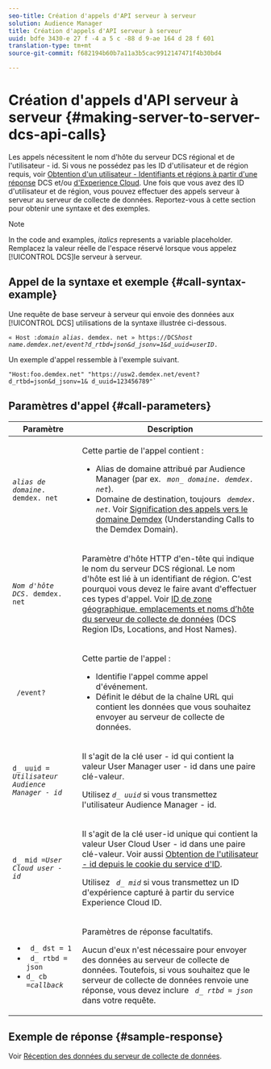 ```yaml
---
seo-title: Création d'appels d'API serveur à serveur
solution: Audience Manager
title: Création d'appels d'API serveur à serveur
uuid: bdfe 3430-e 27 f -4 a 5 c -88 d 9-ae 164 d 28 f 601
translation-type: tm+mt
source-git-commit: f682194b60b7a11a3b5cac9912147471f4b30bd4

---
```



# Création d'appels d'API serveur à serveur {#making-server-to-server-dcs-api-calls}

Les appels nécessitent le nom d'hôte du serveur DCS régional et de l'utilisateur - id. Si vous ne possédez pas les ID d'utilisateur et de région requis, voir [Obtention d'un utilisateur - Identifiants et régions à partir d'une réponse](/help/using/api/dcs-intro/dcs-s2s/dcs-aam-ids.md) DCS et/ou [d'Experience Cloud](/help/using/api/dcs-intro/dcs-s2s/dcs-mcid-ids.md). Une fois que vous avez des ID d'utilisateur et de région, vous pouvez effectuer des appels serveur à serveur au serveur de collecte de données. Reportez-vous à cette section pour obtenir une syntaxe et des exemples.

>[!NOTE]
>
>In the code and examples, *italics* represents a variable placeholder. Remplacez la valeur réelle de l'espace réservé lorsque vous appelez [!UICONTROL DCS]le serveur à serveur.

## Appel de la syntaxe et exemple {#call-syntax-example}

Une requête de base serveur à serveur qui envoie des données aux [!UICONTROL DCS] utilisations de la syntaxe illustrée ci-dessous.

<pre><code>« Host :<i>domain alias</i>. demdex. net » https://DCS<i>host name.demdex.net/event?d_rtbd=json&amp;d_jsonv=1&amp;d_uuid=user</i><i>ID</i>.</code></pre>

Un exemple d'appel ressemble à l'exemple suivant.

```
"Host:foo.demdex.net" "https://usw2.demdex.net/event?d_rtbd=json&d_jsonv=1& d_uuid=123456789"`
```

## Paramètres d'appel {#call-parameters}

<table id="table_3AF4466009B64F0C9CBE7904A4096E0C"> 
 <thead> 
  <tr> 
   <th colname="col1" class="entry"> Paramètre </th> 
   <th colname="col2" class="entry"> Description </th> 
  </tr> 
 </thead>
 <tbody> 
  <tr> 
   <td colname="col1"> <p><code><i>alias de domaine</i>. demdex. net</code> </p> </td> 
   <td colname="col2"> <p>Cette partie de l'appel contient : </p> <p> 
     <ul id="ul_3EDA9C7BA6794D06BCB07A75A9BD2372"> 
      <li id="li_74624CA78D6F4536A8164AE1FA1DECB9">Alias de domaine attribué par <span class="keyword"> Audience Manager</span> (par ex. <i><code> mon_ domaine. demdex. net</code></i>). </li> 
      <li id="li_08ABE91CA247403AA480B3FB4BEF83BA">Domaine de destination, toujours <i><code> demdex. net</code></i>. Voir <a href="../../../reference/demdex-calls.md">Signification des appels vers le domaine Demdex</a> (Understanding Calls to the Demdex Domain). </li> 
     </ul> </p> </td> 
  </tr> 
  <tr> 
   <td colname="col1"> <p><code><i>Nom d'hôte DCS</i>. demdex. net</code> </p> </td> 
   <td colname="col2"> <p>Paramètre d'hôte HTTP d'en-tête qui indique le nom du serveur <span class="wintitle"> DCS</span> régional. Le nom d'hôte est lié à un identifiant de région. C'est pourquoi vous devez le faire avant d'effectuer ces types d'appel. Voir <a href="../../../api/dcs-intro/dcs-api-reference/dcs-regions.md">ID de zone géographique, emplacements et noms d’hôte du serveur de collecte de données</a> (DCS Region IDs, Locations, and Host Names). </p> </td> 
  </tr> 
  <tr> 
   <td colname="col1"> <p><code> /event?</code> </p> </td> 
   <td colname="col2"> <p>Cette partie de l'appel : </p> <p> 
     <ul id="ul_6332444A305A4F12A7CBE471CA508516"> 
      <li id="li_1C5C111B2B0E4621B3FC0C20D6516041">Identifie l'appel comme appel d'événement. </li> 
      <li id="li_DBCE9B1C70604A629ECD7AC0A9052198">Définit le début de la chaîne URL qui contient les données que vous souhaitez envoyer au serveur de collecte de données. </li> 
     </ul> </p> </td> 
  </tr> 
  <tr> 
   <td colname="col1"> <p><code>d_ uuid = <i>Utilisateur Audience Manager - id</i></code> </p> </td> 
   <td colname="col2"> <p>Il s'agit de la clé user - id qui contient la <span class="keyword"> valeur User Manager</span> user - id dans une paire clé-valeur. </p> <p>Utilisez <code><i>d_ uuid</i></code> si vous transmettez l'utilisateur <span class="keyword"> Audience Manager</span> - id. </p> </td>
  </tr> 
  <tr> 
   <td colname="col1"> <p><code>d_ mid =<i>User Cloud user - id</i></code> </p> </td> 
   <td colname="col2"> <p>Il s'agit de la clé user-id unique qui contient la <span class="keyword"> valeur User Cloud</span> User - id dans une paire clé-valeur. Voir aussi <a href="../../../api/dcs-intro/dcs-s2s/dcs-mcid-ids.md#get-user-ids-from-service-cookie"> Obtention de l'utilisateur - id depuis le cookie du service d'ID</a>. </p> <p>Utilisez <i><code> d_ mid</code></i> si vous transmettez un <span class="keyword"> ID</span> d'expérience capturé à partir du service <span class="keyword"> Experience Cloud</span> ID. </p> </td> 
  </tr> 
  <tr> 
   <td colname="col1"> <p> 
     <ul id="ul_36E2C1A0538D4D2C94DFC1335720A524"> 
      <li id="li_8902EED431CE4F0189A94868FA52DB1F"><code> d_ dst = 1</code> </li> 
      <li id="li_4B6B29499D444E31808DE0A9AA0442D0"><code> d_ rtbd = json</code> </li> 
      <li id="li_3430CD0438604B83BE6437E6EC480816"><code>d_ cb =<i>callback</i></code> </li> 
     </ul> </p> </td> 
   <td colname="col2"> <p>Paramètres de réponse facultatifs. </p> <p> Aucun d'eux n'est nécessaire pour envoyer des données au <span class="wintitle"> serveur de collecte de données</span>. Toutefois, si vous souhaitez que <span class="wintitle"> le serveur de collecte de données</span> renvoie une réponse, vous devez inclure <i><code> d_ rtbd = json</code></i> dans votre requête. </p> </td> 
  </tr> 
 </tbody> 
</table>

## Exemple de réponse {#sample-response}

Voir [Réception des données du serveur de collecte de données](../../../api/dcs-intro/dcs-event-calls/dcs-url-receive.md).
